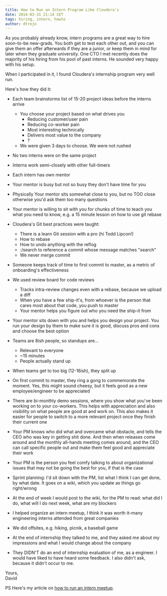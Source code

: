 ```yaml
---
title: How to Run an Intern Program Like Cloudera's
date: 2014-03-31 21:14 CET
tags: hiring, intern, howto
author: dtrejo
---
```


As you probably already know, intern programs are a great way to hire soon-to-be
new-grads. You both get to test each other out, and you can give them an offer
afterwards if they are a junior, or keep them in mind for later when they
graduate university. One CTO I met recently does the majority of his hiring from
his pool of past interns. He sounded very happy with his setup.

When I participated in it, I found Cloudera's internship program very well run.

Here's how they did it:

- Each team brainstorms list of 15-20 project ideas before the interns arrive
  - You choose your project based on what drives you
    - Reducing customer/user pain
    - Reducing co-worker pain
    - Most interesting technically
    - Delivers most value to the company
    - ?
  - We were given 3 days to choose. We were not rushed
- No two interns were on the same project
- Interns work semi-closely with other full-timers
- Each intern has own mentor
- Your mentor is busy but not so busy they don't have time for you
- Physically Your mentor sits somewhat close to you, but no TOO close otherwise you'd ask them too many questions
- Your mentor is willing to sit with you for chunks of time to teach you what you need to know, e.g. a 15 minute lesson on how to use git rebase
- Cloudera's Git best practices were taught:
  - There is a learn Git session with a pro (hi Todd Lipcon!)
  - How to rebase
  - How to undo anything with the reflog
  - :/search to reference a commit whose message matches "search"
  - We never merge commit
- Someone keeps track of time to first commit to master, as a metric of onboarding's effectiveness
- We used review board for code reviews
  - Tracks intra-review changes even with a rebase, because we upload a diff
  - When you have a few ship-it's, from whoever is the person that cares most about that code, you push to master
  - Your mentor helps you figure out who you need the ship-it from
- Your mentor sits down with you and helps you design your project. You run your design by them to make sure it is good, discuss pros and cons and choose the best option
- Teams are 8ish people, so standups are...
  - Relevant to everyone
  - ~15 minutes
  - People actually stand up
- When teams get to too big (12-16ish), they split up
- On first commit to master, they ring a gong to commemorate the moment. Yes, this might sound cheesy, but it feels good as a new employee/engineer to be appreciated
- There are bi-monthly demo sessions, where you show what you've been working on to your co-workers. This helps with appreciation and also visibility on what people are good at and work on. This also makes it easier for people to switch to a more relevant project once they finish their current one
- Your PM knows who did what and overcame what obstacle, and tells the CEO who was key in getting shit done. And then when releases come around and the monthly all-hands meeting comes around, and the CEO can call specific people out and make them feel good and appreciate their work
- Your PM is the person you feel comfy talking to about organizational issues that may not be going the best for you, if that is the case
- Sprint planning: I'd sit down with the PM, list what I think I can get done, by what date. It goes on a wiki, which you update as things go right/wrong
- At the end of week I would post to the wiki, for the PM to read: what did I do, what will I do next week, what are my blockers
- I helped organize an intern meetup, I think it was worth it–many engineering interns attended from great companies
- We did offsites, e.g. hiking, picnik, a baseball game
- At the end of internship they talked to me, and they asked me about my impressions and what I would change about the company

- They DIDN'T do an end of internship evaluation of me, as a engineer. I would have liked to have heard some feedback. I also didn't ask, because it didn't occur to me.

Yours,<br>
David

PS Here's my article on [how to run an intern meetup][internmeetup].

[internmeetup]:/how-to-run-an-intern-meetup.html

